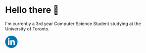 # Hello there 👋
I'm currently a 3rd year Computer Science Student studying at the University of Toronto. 

[<img src="https://github.com/paramt/paramt.github.io/blob/master/assets/img/linkedin.png?raw=true" height=40 align=center>](https://www.linkedin.com/in/AnujanKopu/) &nbsp;


